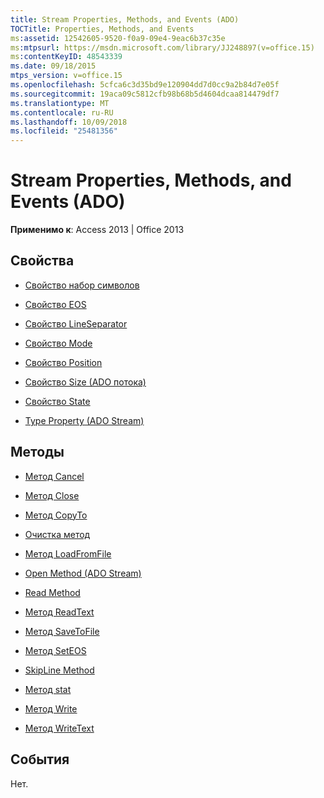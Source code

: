 ```yaml
---
title: Stream Properties, Methods, and Events (ADO)
TOCTitle: Properties, Methods, and Events
ms:assetid: 12542605-9520-f0a9-09e4-9eac6b37c35e
ms:mtpsurl: https://msdn.microsoft.com/library/JJ248897(v=office.15)
ms:contentKeyID: 48543339
ms.date: 09/18/2015
mtps_version: v=office.15
ms.openlocfilehash: 5cfca6c3d35bd9e120904dd7d0cc9a2b84d7e05f
ms.sourcegitcommit: 19aca09c5812cfb98b68b5d4604dcaa814479df7
ms.translationtype: MT
ms.contentlocale: ru-RU
ms.lasthandoff: 10/09/2018
ms.locfileid: "25481356"
---
```

# <a name="stream-properties-methods-and-events-ado"></a>Stream Properties, Methods, and Events (ADO)


**Применимо к**: Access 2013 | Office 2013

## <a name="properties"></a>Свойства

- [Свойство набор символов](charset-property-ado.md)

- [Свойство EOS](eos-property-ado.md)

- [Свойство LineSeparator](lineseparator-property-ado.md)

- [Свойство Mode](mode-property-ado.md)

- [Свойство Position](position-property-ado.md)

- [Свойство Size (ADO потока)](https://msdn.microsoft.com/library/jj250128\(v=office.15\))

- [Свойство State](state-property-ado.md)

- [Type Property (ADO Stream)](type-property-ado-stream.md)

## <a name="methods"></a>Методы

- [Метод Cancel](cancel-method-ado.md)

- [Метод Close](close-method-ado.md)

- [Метод CopyTo](copyto-method-ado.md)

- [Очистка метод](flush-method-ado.md)

- [Метод LoadFromFile](loadfromfile-method-ado.md)

- [Open Method (ADO Stream)](open-method-ado-stream.md)

- [Read Method](read-method-ado.md)

- [Метод ReadText](readtext-method-ado.md)

- [Метод SaveToFile](savetofile-method-ado.md)

- [Метод SetEOS](seteos-method-ado.md)

- [SkipLine Method](skipline-method-ado.md)

- [Метод stat](stat-method-ado.md)

- [Метод Write](write-method-ado.md)

- [Метод WriteText](writetext-method-ado.md)

## <a name="events"></a>События

Нет.

